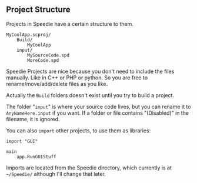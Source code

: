 ## Project Structure

Projects in Speedie have a certain structure to them.


    MyCoolApp.scproj/
        Build/
            MyCoolApp
        input/
            MySourceCode.spd
            MoreCode.spd
            
Speedie Projects are nice because you don't need to include the files manually. Like in C++ or PHP or python. So you are free to rename/move/add/delete files as you like.

Actually the `Build` folders doesn't exist until you try to build a project.

The folder "`input`" is where your source code lives, but you can rename it to `AnyNameHere.input` if you want. If a folder or file contains "(Disabled)" in the filename, it is ignored.

You can also `import` other projects, to use them as libraries:

    import "GUI"
    
    main
        app.RunGUIStuff

Imports are located from the Speedie directory, which  currently is at `~/Speedie/` although I'll change that later.